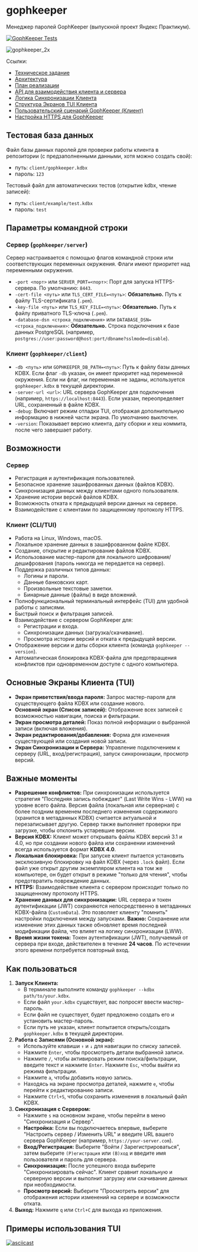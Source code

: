 # gophkeeper

Менеджер паролей GophKeeper (выпускной проект Яндекс Практикум).

[![GophKeeper Tests](https://github.com/maynagashev/gophkeeper/actions/workflows/test.yml/badge.svg)](https://github.com/maynagashev/gophkeeper/actions/workflows/test.yml)

![gophkeeper_2x](https://pictures.s3.yandex.net/resources/gophkeeper_2x_1650456239.png)

Ссылки:

- [Техническое задание](docs/specification.md)
- [Архитектура](docs/architecture.md)
- [План реализации](docs/plan.md)
- [API для взаимодействия клиента и сервера](docs/api.md)
- [Логика Синхронизации Клиента](docs/sync.md)
- [Структура Экранов TUI Клиента](docs/tui_structure.md)
- [Пользовательский сценарий GophKeeper (Клиент)](docs/user_flow.md)
- [Настройка HTTPS для GophKeeper](docs/https_setup.md)

## Тестовая база данных

Файл базы данных паролей для проверки работы клиента в репозитории (с предзаполненными данными, хотя можно создать свой):

- путь: `client/gophkeeper.kdbx`
- пароль: `123`

Тестовый файл для автоматических тестов (открытие kdbx, чтение записей):

- путь: `client/example/test.kdbx`
- пароль: `test`

## Параметры командной строки

### Сервер (`gophkeeper/server`)

Сервер настраивается с помощью флагов командной строки или соответствующих переменных окружения. Флаги имеют приоритет над переменными окружения.

- `-port <порт>` или `SERVER_PORT=<порт>`:
    Порт для запуска HTTPS-сервера. По умолчанию: `8443`.
- `-cert-file <путь>` или `TLS_CERT_FILE=<путь>`:
    **Обязательно.** Путь к файлу TLS-сертификата (`.pem`).
- `-key-file <путь>` или `TLS_KEY_FILE=<путь>`:
    **Обязательно.** Путь к файлу приватного TLS-ключа (`.pem`).
- `-database-dsn <строка_подключения>` или `DATABASE_DSN=<строка_подключения>`:
    **Обязательно.** Строка подключения к базе данных PostgreSQL (например, `postgres://user:password@host:port/dbname?sslmode=disable`).

### Клиент (`gophkeeper/client`)

- `-db <путь>` или `GOPHKEEPER_DB_PATH=<путь>`:
    Путь к файлу базы данных KDBX. Если флаг `-db` указан, он имеет приоритет над переменной окружения. Если ни флаг, ни переменная не заданы, используется `gophkeeper.kdbx` в текущей директории.
- `-server-url <url>`:
    URL сервера GophKeeper для подключения (например, `https://localhost:8443`). Если указан, переопределяет URL, сохраненный в файле KDBX.
- `-debug`:
    Включает режим отладки TUI, отображая дополнительную информацию в нижней части экрана. По умолчанию выключен.
- `-version`:
    Показывает версию клиента, дату сборки и хеш коммита, после чего завершает работу.

## Возможности

### Сервер

- Регистрация и аутентификация пользователей.
- Безопасное хранение зашифрованных данных (файлов KDBX).
- Синхронизация данных между клиентами одного пользователя.
- Хранение истории версий файлов KDBX.
- Возможность отката к предыдущей версии данных на сервере.
- Взаимодействие с клиентами по защищенному протоколу HTTPS.

### Клиент (CLI/TUI)

- Работа на Linux, Windows, macOS.
- Локальное хранение данных в зашифрованном файле KDBX.
- Создание, открытие и редактирование файлов KDBX.
- Использование мастер-пароля для локального шифрования/дешифрования (пароль никогда не передается на сервер).
- Поддержка различных типов данных:
  - Логины и пароли.
  - Данные банковских карт.
  - Произвольные текстовые заметки.
  - Бинарные данные (файлы) в виде вложений.
- Полнофункциональный терминальный интерфейс (TUI) для удобной работы с записями.
- Быстрый поиск и фильтрация записей.
- Взаимодействие с сервером GophKeeper для:
  - Регистрации и входа.
  - Синхронизации данных (загрузка/скачивание).
  - Просмотра истории версий и отката к предыдущей версии.
- Отображение версии и даты сборки клиента (команда `gophkeeper --version`).
- Автоматическая блокировка KDBX-файла для предотвращения конфликтов при одновременном доступе с одного компьютера.

## Основные Экраны Клиента (TUI)

- **Экран приветствия/ввода пароля:** Запрос мастер-пароля для существующего файла KDBX или создание нового.
- **Основной экран (Список записей):** Отображение всех записей с возможностью навигации, поиска и фильтрации.
- **Экран просмотра деталей:** Показ полной информации о выбранной записи (включая вложения).
- **Экран редактирования/добавления:** Форма для изменения существующей или создания новой записи.
- **Экран Синхронизации и Сервера:** Управление подключением к серверу (URL, вход/регистрация), запуск синхронизации, просмотр версий.

## Важные моменты

- **Разрешение конфликтов:** При синхронизации используется стратегия "Последняя запись побеждает" (Last Write Wins - LWW) на уровне всего файла. Версия файла (локальная или серверная) с более поздним временем последнего изменения содержимого (хранится в метаданных KDBX) считается актуальной и перезаписывает другую. Сервер также выполняет проверки при загрузке, чтобы отклонить устаревшие версии.
- **Версия KDBX:** Клиент может открывать файлы KDBX версий 3.1 и 4.0, но при создании нового файла или сохранении изменений всегда используется формат **KDBX 4.0**.
- **Локальная блокировка:** При запуске клиент пытается установить эксклюзивную блокировку на файл KDBX (через `.lock` файл). Если файл уже открыт другим экземпляром клиента на том же компьютере, он будет открыт в режиме "только для чтения", чтобы предотвратить повреждение данных.
- **HTTPS:** Взаимодействие клиента с сервером происходит только по защищенному протоколу HTTPS.
- **Хранение данных для синхронизации:** URL сервера и токен аутентификации (JWT) сохраняются непосредственно в метаданных KDBX-файла (`CustomData`). Это позволяет клиенту "помнить" настройки подключения между запусками. **Важно:** Сохранение или изменение этих данных также обновляет время последней модификации файла, что влияет на логику синхронизации (LWW).
- **Время жизни токена:** Токен аутентификации (JWT), получаемый от сервера при входе, действителен в течение **24 часов**. По истечении этого времени потребуется повторный вход.

## Как пользоваться

1. **Запуск Клиента:**
    - В терминале выполните команду `gophkeeper --kdbx path/to/your.kdbx`.
    - Если файл `your.kdbx` существует, вас попросят ввести мастер-пароль.
    - Если файл не существует, будет предложено создать его и установить мастер-пароль.
    - Если путь не указан, клиент попытается открыть/создать `gophkeeper.kdbx` в текущей директории.
2. **Работа с Записями (Основной экран):**
    - Используйте клавиши `↑` и `↓` для навигации по списку записей.
    - Нажмите `Enter`, чтобы просмотреть детали выбранной записи.
    - Нажмите `/`, чтобы активировать режим поиска/фильтрации, введите текст и нажмите `Enter`. Нажмите `Esc`, чтобы выйти из режима фильтрации.
    - Нажмите `a`, чтобы добавить новую запись.
    - Находясь на экране просмотра деталей, нажмите `e`, чтобы перейти к редактированию записи.
    - Нажмите `Ctrl+S`, чтобы сохранить изменения в локальный файл KDBX.
3. **Синхронизация с Сервером:**
    - Нажмите `s` на основном экране, чтобы перейти в меню "Синхронизация и Сервер".
    - **Настройка:** Если вы подключаетесь впервые, выберите "Настроить сервер / Изменить URL" и введите URL вашего сервера GophKeeper (например, `https://your-server.com`).
    - **Вход/Регистрация:** Выберите "Войти / Зарегистрироваться", затем выберите `(Р)егистрация` или `(В)ход` и введите имя пользователя и пароль для сервера.
    - **Синхронизация:** После успешного входа выберите "Синхронизировать сейчас". Клиент сравнит локальную и серверную версии и выполнит загрузку или скачивание данных при необходимости.
    - **Просмотр версий:** Выберите "Просмотреть версии" для отображения истории изменений на сервере и возможности отката.
4. **Выход:** Нажмите `q` или `Ctrl+C` для выхода из приложения.

## Примеры использования TUI

[![asciicast](https://asciinema.org/a/nsdB7LNGqGuJPeFKxImvfLc5k.svg)](https://asciinema.org/a/nsdB7LNGqGuJPeFKxImvfLc5k)